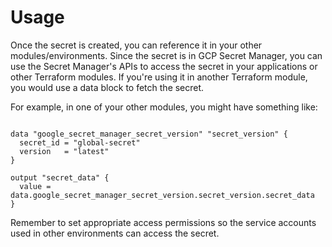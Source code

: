# Usage

Once the secret is created, you can reference it in your other modules/environments. Since the secret is in GCP Secret Manager, you can use the Secret Manager's APIs to access the secret in your applications or other Terraform modules. If you're using it in another Terraform module, you would use a data block to fetch the secret.

For example, in one of your other modules, you might have something like:

```hcl

data "google_secret_manager_secret_version" "secret_version" {
  secret_id = "global-secret"
  version   = "latest"
}

output "secret_data" {
  value = data.google_secret_manager_secret_version.secret_version.secret_data
}
```

Remember to set appropriate access permissions so the service accounts used in other environments can access the secret.
